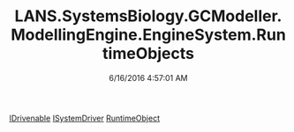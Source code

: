 ﻿---
title: LANS.SystemsBiology.GCModeller.ModellingEngine.EngineSystem.RuntimeObjects
date: 6/16/2016 4:57:01 AM
---

[IDrivenable](T-LANS.SystemsBiology.GCModeller.ModellingEngine.EngineSystem.RuntimeObjects.IDrivenable.html)
[ISystemDriver](T-LANS.SystemsBiology.GCModeller.ModellingEngine.EngineSystem.RuntimeObjects.ISystemDriver.html)
[RuntimeObject](T-LANS.SystemsBiology.GCModeller.ModellingEngine.EngineSystem.RuntimeObjects.RuntimeObject.html)
